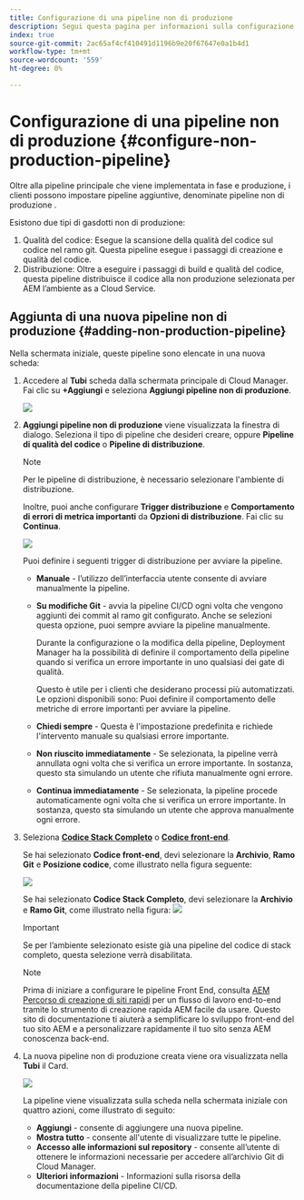 ```yaml
---
title: Configurazione di una pipeline non di produzione
description: Segui questa pagina per informazioni sulla configurazione di una pipeline non di produzione in Cloud Manager
index: true
source-git-commit: 2ac65af4cf410491d1196b9e20f67647e0a1b4d1
workflow-type: tm+mt
source-wordcount: '559'
ht-degree: 0%

---
```



# Configurazione di una pipeline non di produzione {#configure-non-production-pipeline}

Oltre alla pipeline principale che viene implementata in fase e produzione, i clienti possono impostare pipeline aggiuntive, denominate pipeline non di produzione .

Esistono due tipi di gasdotti non di produzione:

1. Qualità del codice: Esegue la scansione della qualità del codice sul codice nel ramo git. Questa pipeline esegue i passaggi di creazione e qualità del codice.
1. Distribuzione: Oltre a eseguire i passaggi di build e qualità del codice, questa pipeline distribuisce il codice alla non produzione selezionata per AEM l’ambiente as a Cloud Service.

## Aggiunta di una nuova pipeline non di produzione {#adding-non-production-pipeline}

Nella schermata iniziale, queste pipeline sono elencate in una nuova scheda:

1. Accedere al **Tubi** scheda dalla schermata principale di Cloud Manager. Fai clic su **+Aggiungi** e seleziona **Aggiungi pipeline non di produzione**.

   ![](/help/implementing/cloud-manager/assets/configure-pipeline/nonprod-pipeline-add1.png)

1. **Aggiungi pipeline non di produzione**  viene visualizzata la finestra di dialogo. Seleziona il tipo di pipeline che desideri creare, oppure **Pipeline di qualità del codice** o **Pipeline di distribuzione**.

   >[!NOTE]
   >Per le pipeline di distribuzione, è necessario selezionare l&#39;ambiente di distribuzione.

   Inoltre, puoi anche configurare **Trigger distribuzione** e **Comportamento di errori di metrica importanti** da **Opzioni di distribuzione**. Fai clic su **Continua**.

   ![](/help/implementing/cloud-manager/assets/configure-pipeline/nonprod-pipeline-add2.png)

   Puoi definire i seguenti trigger di distribuzione per avviare la pipeline.

   * **Manuale** - l’utilizzo dell’interfaccia utente consente di avviare manualmente la pipeline.
   * **Su modifiche Git** - avvia la pipeline CI/CD ogni volta che vengono aggiunti dei commit al ramo git configurato. Anche se selezioni questa opzione, puoi sempre avviare la pipeline manualmente.

      Durante la configurazione o la modifica della pipeline, Deployment Manager ha la possibilità di definire il comportamento della pipeline quando si verifica un errore importante in uno qualsiasi dei gate di qualità.

      Questo è utile per i clienti che desiderano processi più automatizzati. Le opzioni disponibili sono:
   Puoi definire il comportamento delle metriche di errore importanti per avviare la pipeline.

   * **Chiedi sempre** - Questa è l&#39;impostazione predefinita e richiede l&#39;intervento manuale su qualsiasi errore importante.
   * **Non riuscito immediatamente** - Se selezionata, la pipeline verrà annullata ogni volta che si verifica un errore importante. In sostanza, questo sta simulando un utente che rifiuta manualmente ogni errore.
   * **Continua immediatamente** - Se selezionata, la pipeline procede automaticamente ogni volta che si verifica un errore importante. In sostanza, questo sta simulando un utente che approva manualmente ogni errore.


1. Seleziona **[Codice Stack Completo](/help/implementing/cloud-manager/configuring-pipelines/introduction-ci-cd-pipelines.md#full-stack-pipeline)** o **[Codice front-end](/help/implementing/cloud-manager/configuring-pipelines/introduction-ci-cd-pipelines.md#front-end)**.

   Se hai selezionato **Codice front-end**, devi selezionare la **Archivio**, **Ramo Git** e **Posizione codice**, come illustrato nella figura seguente:

   ![](/help/implementing/cloud-manager/assets/configure-pipeline/non-prod-confignew1.png)

   Se hai selezionato **Codice Stack Completo**, devi selezionare la **Archivio** e **Ramo Git**, come illustrato nella figura:
   ![](/help/implementing/cloud-manager/assets/configure-pipeline/non-prod-fullstack1.png)

   >[!IMPORTANT]
   >Se per l’ambiente selezionato esiste già una pipeline del codice di stack completo, questa selezione verrà disabilitata.

   >[!NOTE]
   >Prima di iniziare a configurare le pipeline Front End, consulta [AEM Percorso di creazione di siti rapidi](https://experienceleague.adobe.com/docs/experience-manager-cloud-service/sites-journey/quick-site/overview.html) per un flusso di lavoro end-to-end tramite lo strumento di creazione rapida AEM facile da usare. Questo sito di documentazione ti aiuterà a semplificare lo sviluppo front-end del tuo sito AEM e a personalizzare rapidamente il tuo sito senza AEM conoscenza back-end.

1. La nuova pipeline non di produzione creata viene ora visualizzata nella **Tubi** il Card.

   ![](/help/implementing/cloud-manager/assets/configure-pipeline/non-prod-fullstack2.png)


   La pipeline viene visualizzata sulla scheda nella schermata iniziale con quattro azioni, come illustrato di seguito:

   * **Aggiungi** - consente di aggiungere una nuova pipeline.
   * **Mostra tutto** - consente all&#39;utente di visualizzare tutte le pipeline.
   * **Accesso alle informazioni sul repository** - consente all’utente di ottenere le informazioni necessarie per accedere all’archivio Git di Cloud Manager.
   * **Ulteriori informazioni** - Informazioni sulla risorsa della documentazione della pipeline CI/CD.